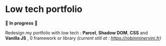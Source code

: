 # Low tech portfolio

:construction: **In progress** :construction:

Redesign my portfolio with low tech : **Parcel**, **Shadow DOM**, **CSS** and **Vanilla JS** , 0 framework or library _(current still at : https://robinminervini.fr)_

